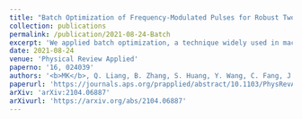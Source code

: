```yaml
---
title: "Batch Optimization of Frequency-Modulated Pulses for Robust Two-Qubit Gates in Ion Chains"
collection: publications
permalink: /publication/2021-08-24-Batch
excerpt: 'We applied batch optimization, a technique widely used in machine learning, to finding the laser pulses for two-qubit gates on trapped ions. We experimentally verified that the new method improves the gate's robustness to offsets of the motional-mode frequencies.'
date: 2021-08-24
venue: 'Physical Review Applied'
paperno: '16, 024039'
authors: '<b>MK</b>, Q. Liang, B. Zhang, S. Huang, Y. Wang, C. Fang, J. Kim, and K.R. Brown'
paperurl: 'https://journals.aps.org/prapplied/abstract/10.1103/PhysRevApplied.16.024039'
arXiv: 'arXiv:2104.06887'
arXivurl: 'https://arxiv.org/abs/2104.06887'
---
```


